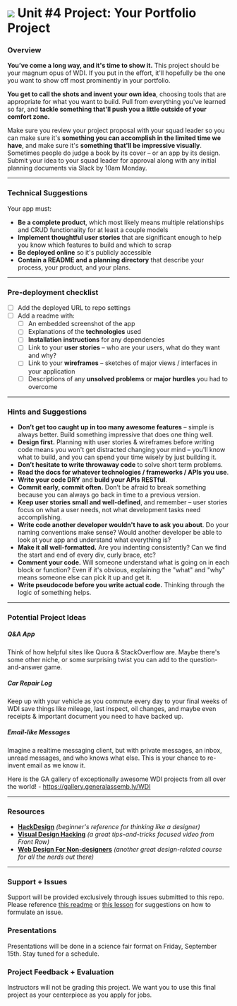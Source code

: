 # ![](https://ga-dash.s3.amazonaws.com/production/assets/logo-9f88ae6c9c3871690e33280fcf557f33.png) Unit #4 Project: Your Portfolio Project

### Overview

**You’ve come a long way, and it's time to show it.** This project should be your magnum opus of WDI. If you put in the effort, it'll hopefully be the one you want to show off most prominently in your portfolio.

**You get to call the shots and invent your own idea**, choosing tools that are appropriate for what you want to build. Pull from everything you've learned so far, and **tackle something that'll push you a little outside of your comfort zone.**

Make sure you review your project proposal with your squad leader so you can make sure it's **something you can accomplish in the limited time we have**, and make sure it's **something that'll be impressive visually**. Sometimes people do judge a book by its cover – or an app by its design. Submit your idea to your squad leader for approval along with any initial planning documents via Slack by 10am Monday.

---

### Technical Suggestions

Your app must:

* **Be a complete product**, which most likely means multiple relationships and CRUD functionality for at least a couple models
* **Implement thoughtful user stories** that are significant enough to help you know which features to build and which to scrap
* **Be deployed online** so it's publicly accessible
* **Contain a README and a planning directory** that describe your process, your product, and your plans.

---

### Pre-deployment checklist

- [ ] Add the deployed URL to repo settings
- [ ] Add a readme with:
  - [ ] An embedded screenshot of the app
  - [ ] Explanations of the **technologies** used
  - [ ] **Installation instructions** for any dependencies
  - [ ] Link to your **user stories** – who are your users, what do they want and why?
  - [ ] Link to your **wireframes** – sketches of major views / interfaces in your application
  - [ ] Descriptions of any **unsolved problems** or **major hurdles** you had to overcome

---

### Hints and Suggestions

* **Don’t get too caught up in too many awesome features** – simple is always better. Build something impressive that does one thing well.
* **Design first.** Planning with user stories & wireframes before writing code means you won't get distracted changing your mind – you'll know what to build, and you can spend your time wisely by just building it.
* **Don’t hesitate to write throwaway code** to solve short term problems.
* **Read the docs for whatever technologies / frameworks / APIs you use**.
* **Write your code DRY** and **build your APIs RESTful**.
* **Commit early, commit often.** Don’t be afraid to break something because you can always go back in time to a previous version.
* **Keep user stories small and well-defined**, and remember – user stories focus on what a user needs, not what development tasks need accomplishing.
* **Write code another developer wouldn't have to ask you about**. Do your naming conventions make sense? Would another developer be able to look at your app and understand what everything is?
* **Make it all well-formatted.** Are you indenting consistently? Can we find the start and end of every div, curly brace, etc?
* **Comment your code.** Will someone understand what is going on in each block or function? Even if it's obvious, explaining the "what" and "why" means someone else can pick it up and get it.
* **Write pseudocode before you write actual code.** Thinking through the logic of something helps.

---

### Potential Project Ideas

##### Q&A App
Think of how helpful sites like Quora & StackOverflow are. Maybe there's some other niche, or some surprising twist you can add to the question-and-answer game.

##### Car Repair Log
Keep up with your vehicle as you commute every day to your final weeks of WDI save things like mileage, last inspect, oil changes, and maybe even receipts & important document you need to have backed up.

##### Email-like Messages
Imagine a realtime messaging client, but with private messages, an inbox, unread messages, and who knows what else. This is your chance to re-invent email as we know it.

Here is the GA gallery of exceptionally awesome WDI projects from all over the world! - https://gallery.generalassemb.ly/WDI

---

### Resources

* **[HackDesign](https://hackdesign.org/lessons)** _(beginner's reference for thinking like a designer)_
* **[Visual Design Hacking](https://generalassemb.ly/online/videos/visual-design-hacking)** _(a great tips-and-tricks focused video from Front Row)_
* **[Web Design For Non-designers](https://generalassemb.ly/online/videos/web-design-for-non-designers)** _(another great design-related course for all the nerds out there)_

---

### Support + Issues

Support will be provided exclusively through issues submitted to this repo. Please reference [this readme](https://github.com/ga-dc/wdi12/blob/master/asking-for-help.md#during-project-weeks) or [this lesson](https://github.com/ga-wdi-lessons/effective_questions) for suggestions on how to formulate an issue.

### Presentations

Presentations will be done in a science fair format on Friday, September 15th. Stay tuned for a schedule.

### Project Feedback + Evaluation

Instructors will not be grading this project. We want you to use this final project as your centerpiece as you apply for jobs.
